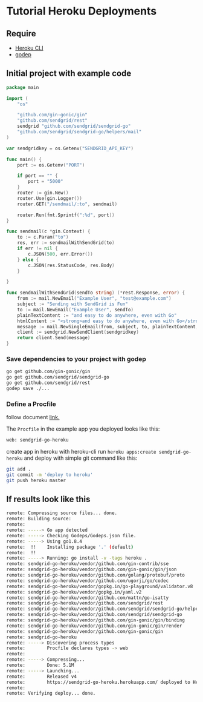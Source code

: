 # Tutorial Heroku Deployments

## Require

* [Heroku CLI](https://devcenter.heroku.com/articles/heroku-cli)
* [godep](https://github.com/tools/godep)

## Initial project with example code

```go
package main

import (
	"os"

	"github.com/gin-gonic/gin"
	"github.com/sendgrid/rest"
	sendgrid "github.com/sendgrid/sendgrid-go"
	"github.com/sendgrid/sendgrid-go/helpers/mail"
)

var sendgridkey = os.Getenv("SENDGRID_API_KEY")

func main() {
	port := os.Getenv("PORT")

	if port == "" {
		port = "5000"
	}
	router := gin.New()
	router.Use(gin.Logger())
	router.GET("/sendmail/:to", sendmail)

	router.Run(fmt.Sprintf(":%d", port))
}

func sendmail(c *gin.Context) {
	to := c.Param("to")
	res, err := sendmailWithSendGrid(to)
	if err != nil {
		c.JSON(500, err.Error())
	} else {
		c.JSON(res.StatusCode, res.Body)
	}

}

func sendmailWithSendGrid(sendTo string) (*rest.Response, error) {
	from := mail.NewEmail("Example User", "test@example.com")
	subject := "Sending with SendGrid is Fun"
	to := mail.NewEmail("Example User", sendTo)
	plainTextContent := "and easy to do anywhere, even with Go"
	htmlContent := "<strong>and easy to do anywhere, even with Go</strong>"
	message := mail.NewSingleEmail(from, subject, to, plainTextContent, htmlContent)
	client := sendgrid.NewSendClient(sendgridkey)
	return client.Send(message)
}

```

### Save dependencies to your project with godep

```bash
go get github.com/gin-gonic/gin
go get github.com/sendgrid/sendgrid-go
go get github.com/sendgrid/rest
godep save ./...
```

### Define a Procfile

follow document [link.](https://devcenter.heroku.com/articles/getting-started-with-nodejs#define-a-procfile)

The `Procfile` in the example app you deployed looks like this:

```sh
web: sendgrid-go-heroku
```

create app in heroku with heroku-cli run `heroku apps:create sendgrid-go-heroku`
and deploy with simple git command like this:

```sh
git add .
git commit -m 'deploy to heroku'
git push heroku master
```

## If results look like this

```sh
remote: Compressing source files... done.
remote: Building source:
remote:
remote: -----> Go app detected
remote: -----> Checking Godeps/Godeps.json file.
remote: -----> Using go1.8.4
remote:  !!    Installing package '.' (default)
remote:  !!
remote: -----> Running: go install -v -tags heroku .
remote: sendgrid-go-heroku/vendor/github.com/gin-contrib/sse
remote: sendgrid-go-heroku/vendor/github.com/gin-gonic/gin/json
remote: sendgrid-go-heroku/vendor/github.com/golang/protobuf/proto
remote: sendgrid-go-heroku/vendor/github.com/ugorji/go/codec
remote: sendgrid-go-heroku/vendor/gopkg.in/go-playground/validator.v8
remote: sendgrid-go-heroku/vendor/gopkg.in/yaml.v2
remote: sendgrid-go-heroku/vendor/github.com/mattn/go-isatty
remote: sendgrid-go-heroku/vendor/github.com/sendgrid/rest
remote: sendgrid-go-heroku/vendor/github.com/sendgrid/sendgrid-go/helpers/mail
remote: sendgrid-go-heroku/vendor/github.com/sendgrid/sendgrid-go
remote: sendgrid-go-heroku/vendor/github.com/gin-gonic/gin/binding
remote: sendgrid-go-heroku/vendor/github.com/gin-gonic/gin/render
remote: sendgrid-go-heroku/vendor/github.com/gin-gonic/gin
remote: sendgrid-go-heroku
remote: -----> Discovering process types
remote:        Procfile declares types -> web
remote:
remote: -----> Compressing...
remote:        Done: 5.1M
remote: -----> Launching...
remote:        Released v4
remote:        https://sendgrid-go-heroku.herokuapp.com/ deployed to Heroku
remote:
remote: Verifying deploy... done.
```